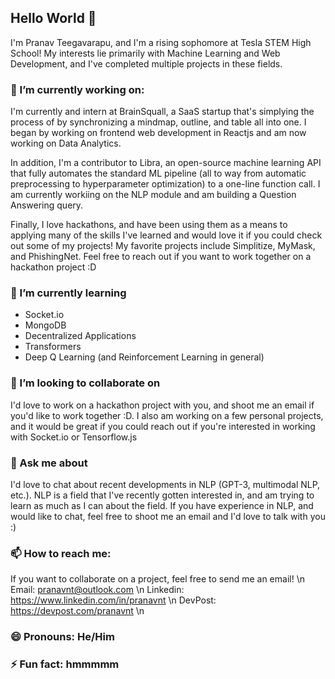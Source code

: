 ## Hello World 👋

I'm Pranav Teegavarapu, and I'm a rising sophomore at Tesla STEM High School! My interests lie primarily with Machine Learning and Web Development, and I've completed multiple projects in these fields. 

### 🔭 I’m currently working on:
I'm currently and intern at BrainSquall, a SaaS startup that's simplying the process of  by synchronizing a mindmap, outline, and table all into one. I began by working on frontend web development in Reactjs and am now working on Data Analytics.

In addition, I'm a contributor to Libra, an open-source machine learning API that fully automates the standard ML pipeline (all to way from automatic preprocessing to hyperparameter optimization) to a one-line function call. I am currently workiing on the NLP module and am building a Question Answering query.

Finally, I love hackathons, and have been using them as a means to applying many of the skills I've learned and would love it if you could check out some of my projects! My favorite projects include Simplitize, MyMask, and PhishingNet. Feel free to reach out if you want to work together on a hackathon project :D

### 🌱 I’m currently learning
- Socket.io
- MongoDB
- Decentralized Applications
- Transformers
- Deep Q Learning (and Reinforcement Learning in general)

### 👯 I’m looking to collaborate on 
I'd love to work on a hackathon project with you, and shoot me an email if you'd like to work together :D. I also am working on a few personal projects, and it would be great if you could reach out if you're interested in working with Socket.io or Tensorflow.js 

### 💬 Ask me about
I'd love to chat about recent developments in NLP (GPT-3, multimodal NLP, etc.). NLP is a field that I've recently gotten interested in, and am trying to learn as much as I can about the field. If you have experience in NLP, and would like to chat, feel free to shoot me an email and I'd love to talk with you :)  

### 📫 How to reach me: 
If you want to collaborate on a project, feel free to send me an email! \n
Email: pranavnt@outlook.com \n
Linkedin: https://www.linkedin.com/in/pranavnt \n
DevPost: https://devpost.com/pranavnt \n

### 😄 Pronouns: He/Him
### ⚡ Fun fact: hmmmmm
